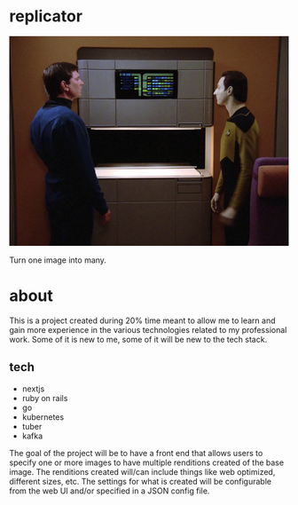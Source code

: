 # replicator

![](./images/st-replicator.png)

Turn one image into many.

# about

This is a project created during 20% time meant to allow me to learn and gain more experience in the various technologies related to my professional work. Some of it is new to me, some of it will be new to the tech stack.

## tech

* nextjs
* ruby on rails
* go
* kubernetes
* tuber
* kafka

The goal of the project will be to have a front end that allows users to specify one or more images to have multiple renditions created of the base image. The renditions created will/can include things like web optimized, different sizes, etc. The settings for what is created will be configurable from the web UI and/or specified in a JSON config file.

